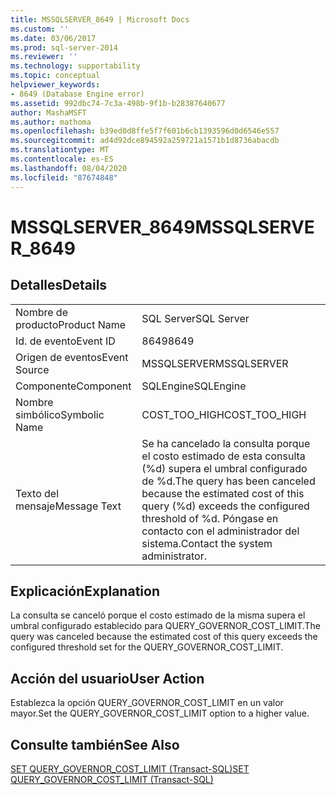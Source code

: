 ```yaml
---
title: MSSQLSERVER_8649 | Microsoft Docs
ms.custom: ''
ms.date: 03/06/2017
ms.prod: sql-server-2014
ms.reviewer: ''
ms.technology: supportability
ms.topic: conceptual
helpviewer_keywords:
- 8649 (Database Engine error)
ms.assetid: 992dbc74-7c3a-498b-9f1b-b28387640677
author: MashaMSFT
ms.author: mathoma
ms.openlocfilehash: b39ed0d8ffe5f7f601b6cb1393596d0d6546e557
ms.sourcegitcommit: ad4d92dce894592a259721a1571b1d8736abacdb
ms.translationtype: MT
ms.contentlocale: es-ES
ms.lasthandoff: 08/04/2020
ms.locfileid: "87674848"
---
```

# <a name="mssqlserver_8649"></a><span data-ttu-id="5469b-102">MSSQLSERVER_8649</span><span class="sxs-lookup"><span data-stu-id="5469b-102">MSSQLSERVER_8649</span></span>
    
## <a name="details"></a><span data-ttu-id="5469b-103">Detalles</span><span class="sxs-lookup"><span data-stu-id="5469b-103">Details</span></span>  
  
|||  
|-|-|  
|<span data-ttu-id="5469b-104">Nombre de producto</span><span class="sxs-lookup"><span data-stu-id="5469b-104">Product Name</span></span>|<span data-ttu-id="5469b-105">SQL Server</span><span class="sxs-lookup"><span data-stu-id="5469b-105">SQL Server</span></span>|  
|<span data-ttu-id="5469b-106">Id. de evento</span><span class="sxs-lookup"><span data-stu-id="5469b-106">Event ID</span></span>|<span data-ttu-id="5469b-107">8649</span><span class="sxs-lookup"><span data-stu-id="5469b-107">8649</span></span>|  
|<span data-ttu-id="5469b-108">Origen de eventos</span><span class="sxs-lookup"><span data-stu-id="5469b-108">Event Source</span></span>|<span data-ttu-id="5469b-109">MSSQLSERVER</span><span class="sxs-lookup"><span data-stu-id="5469b-109">MSSQLSERVER</span></span>|  
|<span data-ttu-id="5469b-110">Componente</span><span class="sxs-lookup"><span data-stu-id="5469b-110">Component</span></span>|<span data-ttu-id="5469b-111">SQLEngine</span><span class="sxs-lookup"><span data-stu-id="5469b-111">SQLEngine</span></span>|  
|<span data-ttu-id="5469b-112">Nombre simbólico</span><span class="sxs-lookup"><span data-stu-id="5469b-112">Symbolic Name</span></span>|<span data-ttu-id="5469b-113">COST_TOO_HIGH</span><span class="sxs-lookup"><span data-stu-id="5469b-113">COST_TOO_HIGH</span></span>|  
|<span data-ttu-id="5469b-114">Texto del mensaje</span><span class="sxs-lookup"><span data-stu-id="5469b-114">Message Text</span></span>|<span data-ttu-id="5469b-115">Se ha cancelado la consulta porque el costo estimado de esta consulta (%d) supera el umbral configurado de %d.</span><span class="sxs-lookup"><span data-stu-id="5469b-115">The query has been canceled because the estimated cost of this query (%d) exceeds the configured threshold of %d.</span></span> <span data-ttu-id="5469b-116">Póngase en contacto con el administrador del sistema.</span><span class="sxs-lookup"><span data-stu-id="5469b-116">Contact the system administrator.</span></span>|  
  
## <a name="explanation"></a><span data-ttu-id="5469b-117">Explicación</span><span class="sxs-lookup"><span data-stu-id="5469b-117">Explanation</span></span>  
 <span data-ttu-id="5469b-118">La consulta se canceló porque el costo estimado de la misma supera el umbral configurado establecido para QUERY_GOVERNOR_COST_LIMIT.</span><span class="sxs-lookup"><span data-stu-id="5469b-118">The query was canceled because the estimated cost of this query exceeds the configured threshold set for the QUERY_GOVERNOR_COST_LIMIT.</span></span>  
  
## <a name="user-action"></a><span data-ttu-id="5469b-119">Acción del usuario</span><span class="sxs-lookup"><span data-stu-id="5469b-119">User Action</span></span>  
 <span data-ttu-id="5469b-120">Establezca la opción QUERY_GOVERNOR_COST_LIMIT en un valor mayor.</span><span class="sxs-lookup"><span data-stu-id="5469b-120">Set the QUERY_GOVERNOR_COST_LIMIT option to a higher value.</span></span>  
  
## <a name="see-also"></a><span data-ttu-id="5469b-121">Consulte también</span><span class="sxs-lookup"><span data-stu-id="5469b-121">See Also</span></span>  
 [<span data-ttu-id="5469b-122">SET QUERY_GOVERNOR_COST_LIMIT &#40;Transact-SQL&#41;</span><span class="sxs-lookup"><span data-stu-id="5469b-122">SET QUERY_GOVERNOR_COST_LIMIT &#40;Transact-SQL&#41;</span></span>](/sql/t-sql/statements/set-query-governor-cost-limit-transact-sql)  
  
  
